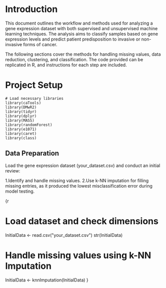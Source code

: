 
# Introduction
This document outlines the workflow and methods used for analyzing a gene expression dataset with both supervised and unsupervised machine learning techniques. The analysis aims to classify samples based on gene expression levels and predict patient predisposition to invasive or non-invasive forms of cancer.

The following sections cover the methods for handling missing values, data reduction, clustering, and classification. The code provided can be replicated in R, and instructions for each step are included.

# Project Setup

```{r setup, include=FALSE}
# Load necessary libraries
library(caTools)
library(DMwR2)
library(tidyr)
library(dplyr)
library(MASS)
library(randomForest)
library(e1071)
library(caret)
library(class)
```

## Data Preparation
Load the gene expression dataset (your_dataset.csv) and conduct an initial review:

1.Identify and handle missing values.
2.Use k-NN imputation for filling missing entries, as it produced the lowest misclassification error during model testing.

{r
# Load dataset and check dimensions
InitialData <- read.csv("your_dataset.csv")
str(InitialData)

# Handle missing values using k-NN Imputation
InitialData <- knnImputation(InitialData)
}
